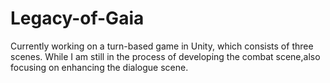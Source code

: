 # Legacy-of-Gaia
 Currently working on a turn-based game in Unity, which consists of three scenes. While I am still in the process of developing the combat scene,also focusing on enhancing the dialogue scene.
